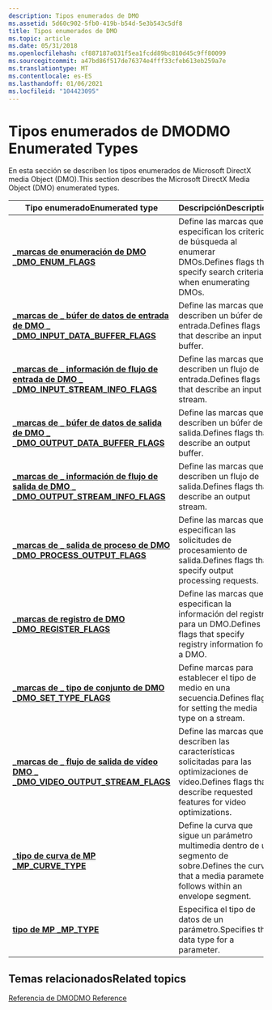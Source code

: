 ```yaml
---
description: Tipos enumerados de DMO
ms.assetid: 5d60c902-5fb0-419b-b54d-5e3b543c5df8
title: Tipos enumerados de DMO
ms.topic: article
ms.date: 05/31/2018
ms.openlocfilehash: cf887187a031f5ea1fcdd89bc810d45c9ff80099
ms.sourcegitcommit: a47bd86f517de76374e4fff33cfeb613eb259a7e
ms.translationtype: MT
ms.contentlocale: es-ES
ms.lasthandoff: 01/06/2021
ms.locfileid: "104423095"
---
```

# <a name="dmo-enumerated-types"></a><span data-ttu-id="8af4d-103">Tipos enumerados de DMO</span><span class="sxs-lookup"><span data-stu-id="8af4d-103">DMO Enumerated Types</span></span>

<span data-ttu-id="8af4d-104">En esta sección se describen los tipos enumerados de Microsoft DirectX media Object (DMO).</span><span class="sxs-lookup"><span data-stu-id="8af4d-104">This section describes the Microsoft DirectX Media Object (DMO) enumerated types.</span></span>



| <span data-ttu-id="8af4d-105">Tipo enumerado</span><span class="sxs-lookup"><span data-stu-id="8af4d-105">Enumerated type</span></span>                                                            | <span data-ttu-id="8af4d-106">Descripción</span><span class="sxs-lookup"><span data-stu-id="8af4d-106">Description</span></span>                                                                  |
|----------------------------------------------------------------------------|------------------------------------------------------------------------------|
| [<span data-ttu-id="8af4d-107">**\_marcas de enumeración de DMO \_**</span><span class="sxs-lookup"><span data-stu-id="8af4d-107">**DMO\_ENUM\_FLAGS**</span></span>](/previous-versions/windows/desktop/api/Dmoreg/ne-dmoreg-dmo_enum_flags)                                 | <span data-ttu-id="8af4d-108">Define las marcas que especifican los criterios de búsqueda al enumerar DMOs.</span><span class="sxs-lookup"><span data-stu-id="8af4d-108">Defines flags that specify search criteria when enumerating DMOs.</span></span>            |
| [<span data-ttu-id="8af4d-109">**\_marcas de \_ búfer de datos de entrada de DMO \_ \_**</span><span class="sxs-lookup"><span data-stu-id="8af4d-109">**DMO\_INPUT\_DATA\_BUFFER\_FLAGS**</span></span>](/previous-versions/windows/desktop/api/Mediaobj/ne-mediaobj-_dmo_input_data_buffer_flags)     | <span data-ttu-id="8af4d-110">Define las marcas que describen un búfer de entrada.</span><span class="sxs-lookup"><span data-stu-id="8af4d-110">Defines flags that describe an input buffer.</span></span>                                 |
| [<span data-ttu-id="8af4d-111">**\_marcas de \_ información de flujo de entrada de DMO \_ \_**</span><span class="sxs-lookup"><span data-stu-id="8af4d-111">**DMO\_INPUT\_STREAM\_INFO\_FLAGS**</span></span>](/previous-versions/windows/desktop/api/Mediaobj/ne-mediaobj-_dmo_input_stream_info_flags)     | <span data-ttu-id="8af4d-112">Define las marcas que describen un flujo de entrada.</span><span class="sxs-lookup"><span data-stu-id="8af4d-112">Defines flags that describe an input stream.</span></span>                                 |
| [<span data-ttu-id="8af4d-113">**\_marcas de \_ búfer de datos de salida de DMO \_ \_**</span><span class="sxs-lookup"><span data-stu-id="8af4d-113">**DMO\_OUTPUT\_DATA\_BUFFER\_FLAGS**</span></span>](/previous-versions/windows/desktop/api/Mediaobj/ne-mediaobj-_dmo_output_data_buffer_flags)   | <span data-ttu-id="8af4d-114">Define las marcas que describen un búfer de salida.</span><span class="sxs-lookup"><span data-stu-id="8af4d-114">Defines flags that describe an output buffer.</span></span>                                |
| [<span data-ttu-id="8af4d-115">**\_marcas de \_ información de flujo de salida de DMO \_ \_**</span><span class="sxs-lookup"><span data-stu-id="8af4d-115">**DMO\_OUTPUT\_STREAM\_INFO\_FLAGS**</span></span>](/previous-versions/windows/desktop/api/Mediaobj/ne-mediaobj-_dmo_output_stream_info_flags)   | <span data-ttu-id="8af4d-116">Define las marcas que describen un flujo de salida.</span><span class="sxs-lookup"><span data-stu-id="8af4d-116">Defines flags that describe an output stream.</span></span>                                |
| [<span data-ttu-id="8af4d-117">**\_marcas de \_ salida de proceso de DMO \_**</span><span class="sxs-lookup"><span data-stu-id="8af4d-117">**DMO\_PROCESS\_OUTPUT\_FLAGS**</span></span>](/previous-versions/windows/desktop/api/Mediaobj/ne-mediaobj-_dmo_process_output_flags)            | <span data-ttu-id="8af4d-118">Define las marcas que especifican las solicitudes de procesamiento de salida.</span><span class="sxs-lookup"><span data-stu-id="8af4d-118">Defines flags that specify output processing requests.</span></span>                       |
| [<span data-ttu-id="8af4d-119">**\_marcas de registro de DMO \_**</span><span class="sxs-lookup"><span data-stu-id="8af4d-119">**DMO\_REGISTER\_FLAGS**</span></span>](/previous-versions/windows/desktop/api/Dmoreg/ne-dmoreg-dmo_register_flags)                         | <span data-ttu-id="8af4d-120">Define las marcas que especifican la información del registro para un DMO.</span><span class="sxs-lookup"><span data-stu-id="8af4d-120">Defines flags that specify registry information for a DMO.</span></span>                   |
| [<span data-ttu-id="8af4d-121">**\_marcas de \_ tipo de conjunto de DMO \_**</span><span class="sxs-lookup"><span data-stu-id="8af4d-121">**DMO\_SET\_TYPE\_FLAGS**</span></span>](/previous-versions/windows/desktop/api/Mediaobj/ne-mediaobj-_dmo_set_type_flags)                        | <span data-ttu-id="8af4d-122">Define marcas para establecer el tipo de medio en una secuencia.</span><span class="sxs-lookup"><span data-stu-id="8af4d-122">Defines flags for setting the media type on a stream.</span></span>                        |
| [<span data-ttu-id="8af4d-123">**\_marcas de \_ flujo de salida de vídeo DMO \_ \_**</span><span class="sxs-lookup"><span data-stu-id="8af4d-123">**DMO\_VIDEO\_OUTPUT\_STREAM\_FLAGS**</span></span>](/previous-versions/windows/desktop/api/Mediaobj/ne-mediaobj-_dmo_video_output_stream_flags) | <span data-ttu-id="8af4d-124">Define las marcas que describen las características solicitadas para las optimizaciones de vídeo.</span><span class="sxs-lookup"><span data-stu-id="8af4d-124">Defines flags that describe requested features for video optimizations.</span></span>      |
| [<span data-ttu-id="8af4d-125">**\_tipo de curva de MP \_**</span><span class="sxs-lookup"><span data-stu-id="8af4d-125">**MP\_CURVE\_TYPE**</span></span>](/previous-versions/windows/desktop/api/Medparam/ne-medparam-mp_curve_type)                                   | <span data-ttu-id="8af4d-126">Define la curva que sigue un parámetro multimedia dentro de un segmento de sobre.</span><span class="sxs-lookup"><span data-stu-id="8af4d-126">Defines the curve that a media parameter follows within an envelope segment.</span></span> |
| [<span data-ttu-id="8af4d-127">**tipo de MP \_**</span><span class="sxs-lookup"><span data-stu-id="8af4d-127">**MP\_TYPE**</span></span>](/previous-versions/windows/desktop/api/Medparam/ne-medparam-mp_type)                                                | <span data-ttu-id="8af4d-128">Especifica el tipo de datos de un parámetro.</span><span class="sxs-lookup"><span data-stu-id="8af4d-128">Specifies the data type for a parameter.</span></span>                                     |



 

## <a name="related-topics"></a><span data-ttu-id="8af4d-129">Temas relacionados</span><span class="sxs-lookup"><span data-stu-id="8af4d-129">Related topics</span></span>

<dl> <dt>

[<span data-ttu-id="8af4d-130">Referencia de DMO</span><span class="sxs-lookup"><span data-stu-id="8af4d-130">DMO Reference</span></span>](dmo-reference.md)
</dt> </dl>

 

 



